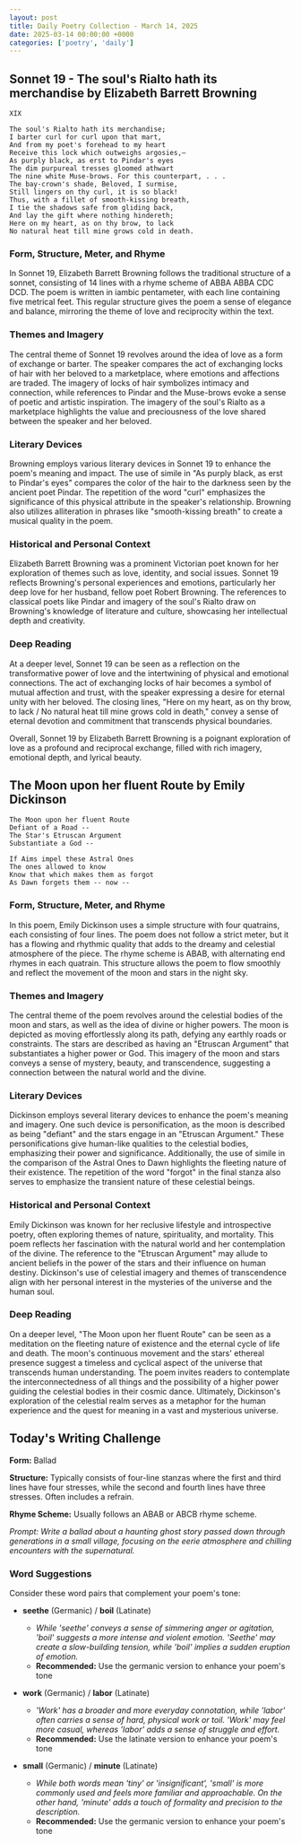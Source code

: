 ```yaml
---
layout: post
title: Daily Poetry Collection - March 14, 2025
date: 2025-03-14 00:00:00 +0000
categories: ['poetry', 'daily']
---
```


## Sonnet 19 - The soul's Rialto hath its merchandise by Elizabeth Barrett Browning

```
XIX

The soul's Rialto hath its merchandise;
I barter curl for curl upon that mart,
And from my poet's forehead to my heart
Receive this lock which outweighs argosies,—
As purply black, as erst to Pindar's eyes
The dim purpureal tresses gloomed athwart
The nine white Muse-brows. For this counterpart, . . .
The bay-crown's shade, Beloved, I surmise,
Still lingers on thy curl, it is so black!
Thus, with a fillet of smooth-kissing breath,
I tie the shadows safe from gliding back,
And lay the gift where nothing hindereth;
Here on my heart, as on thy brow, to lack
No natural heat till mine grows cold in death.
```

### Form, Structure, Meter, and Rhyme

In Sonnet 19, Elizabeth Barrett Browning follows the traditional structure of a sonnet, consisting of 14 lines with a rhyme scheme of ABBA ABBA CDC DCD. The poem is written in iambic pentameter, with each line containing five metrical feet. This regular structure gives the poem a sense of elegance and balance, mirroring the theme of love and reciprocity within the text.

### Themes and Imagery

The central theme of Sonnet 19 revolves around the idea of love as a form of exchange or barter. The speaker compares the act of exchanging locks of hair with her beloved to a marketplace, where emotions and affections are traded. The imagery of locks of hair symbolizes intimacy and connection, while references to Pindar and the Muse-brows evoke a sense of poetic and artistic inspiration. The imagery of the soul's Rialto as a marketplace highlights the value and preciousness of the love shared between the speaker and her beloved.

### Literary Devices

Browning employs various literary devices in Sonnet 19 to enhance the poem's meaning and impact. The use of simile in "As purply black, as erst to Pindar's eyes" compares the color of the hair to the darkness seen by the ancient poet Pindar. The repetition of the word "curl" emphasizes the significance of this physical attribute in the speaker's relationship. Browning also utilizes alliteration in phrases like "smooth-kissing breath" to create a musical quality in the poem.

### Historical and Personal Context

Elizabeth Barrett Browning was a prominent Victorian poet known for her exploration of themes such as love, identity, and social issues. Sonnet 19 reflects Browning's personal experiences and emotions, particularly her deep love for her husband, fellow poet Robert Browning. The references to classical poets like Pindar and imagery of the soul's Rialto draw on Browning's knowledge of literature and culture, showcasing her intellectual depth and creativity.

### Deep Reading

At a deeper level, Sonnet 19 can be seen as a reflection on the transformative power of love and the intertwining of physical and emotional connections. The act of exchanging locks of hair becomes a symbol of mutual affection and trust, with the speaker expressing a desire for eternal unity with her beloved. The closing lines, "Here on my heart, as on thy brow, to lack / No natural heat till mine grows cold in death," convey a sense of eternal devotion and commitment that transcends physical boundaries.

Overall, Sonnet 19 by Elizabeth Barrett Browning is a poignant exploration of love as a profound and reciprocal exchange, filled with rich imagery, emotional depth, and lyrical beauty.

## The Moon upon her fluent Route by Emily Dickinson

```
The Moon upon her fluent Route
Defiant of a Road --
The Star's Etruscan Argument
Substantiate a God --

If Aims impel these Astral Ones
The ones allowed to know
Know that which makes them as forgot
As Dawn forgets them -- now --
```

### Form, Structure, Meter, and Rhyme

In this poem, Emily Dickinson uses a simple structure with four quatrains, each consisting of four lines. The poem does not follow a strict meter, but it has a flowing and rhythmic quality that adds to the dreamy and celestial atmosphere of the piece. The rhyme scheme is ABAB, with alternating end rhymes in each quatrain. This structure allows the poem to flow smoothly and reflect the movement of the moon and stars in the night sky.

### Themes and Imagery

The central theme of the poem revolves around the celestial bodies of the moon and stars, as well as the idea of divine or higher powers. The moon is depicted as moving effortlessly along its path, defying any earthly roads or constraints. The stars are described as having an "Etruscan Argument" that substantiates a higher power or God. This imagery of the moon and stars conveys a sense of mystery, beauty, and transcendence, suggesting a connection between the natural world and the divine.

### Literary Devices

Dickinson employs several literary devices to enhance the poem's meaning and imagery. One such device is personification, as the moon is described as being "defiant" and the stars engage in an "Etruscan Argument." These personifications give human-like qualities to the celestial bodies, emphasizing their power and significance. Additionally, the use of simile in the comparison of the Astral Ones to Dawn highlights the fleeting nature of their existence. The repetition of the word "forgot" in the final stanza also serves to emphasize the transient nature of these celestial beings.

### Historical and Personal Context

Emily Dickinson was known for her reclusive lifestyle and introspective poetry, often exploring themes of nature, spirituality, and mortality. This poem reflects her fascination with the natural world and her contemplation of the divine. The reference to the "Etruscan Argument" may allude to ancient beliefs in the power of the stars and their influence on human destiny. Dickinson's use of celestial imagery and themes of transcendence align with her personal interest in the mysteries of the universe and the human soul.

### Deep Reading

On a deeper level, "The Moon upon her fluent Route" can be seen as a meditation on the fleeting nature of existence and the eternal cycle of life and death. The moon's continuous movement and the stars' ethereal presence suggest a timeless and cyclical aspect of the universe that transcends human understanding. The poem invites readers to contemplate the interconnectedness of all things and the possibility of a higher power guiding the celestial bodies in their cosmic dance. Ultimately, Dickinson's exploration of the celestial realm serves as a metaphor for the human experience and the quest for meaning in a vast and mysterious universe.

## Today's Writing Challenge

**Form:** Ballad

**Structure:** Typically consists of four-line stanzas where the first and third lines have four stresses, while the second and fourth lines have three stresses. Often includes a refrain.

**Rhyme Scheme:** Usually follows an ABAB or ABCB rhyme scheme.

*Prompt: Write a ballad about a haunting ghost story passed down through generations in a small village, focusing on the eerie atmosphere and chilling encounters with the supernatural.*

### Word Suggestions

Consider these word pairs that complement your poem's tone:

- **seethe** (Germanic) / **boil** (Latinate)
  - *While 'seethe' conveys a sense of simmering anger or agitation, 'boil' suggests a more intense and violent emotion. 'Seethe' may create a slow-building tension, while 'boil' implies a sudden eruption of emotion.*
  - **Recommended:** Use the germanic version to enhance your poem's tone

- **work** (Germanic) / **labor** (Latinate)
  - *'Work' has a broader and more everyday connotation, while 'labor' often carries a sense of hard, physical work or toil. 'Work' may feel more casual, whereas 'labor' adds a sense of struggle and effort.*
  - **Recommended:** Use the latinate version to enhance your poem's tone

- **small** (Germanic) / **minute** (Latinate)
  - *While both words mean 'tiny' or 'insignificant', 'small' is more commonly used and feels more familiar and approachable. On the other hand, 'minute' adds a touch of formality and precision to the description.*
  - **Recommended:** Use the germanic version to enhance your poem's tone
